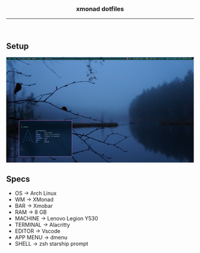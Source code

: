<div align=center>
<h3>xmonad dotfiles</h3>
</div>
<hr>

<br/>

## Setup
<div align=center>
    <img src='./assets/screenshot.png'/>
</div>

## Specs
- OS → Arch Linux
- WM → XMonad
- BAR → Xmobar
- RAM → 8 GB
- MACHINE → Lenovo Legion Y530
- TERMINAL → Alacritty
- EDITOR → Vscode
- APP MENU → dmenu
- SHELL → zsh starship prompt

